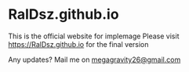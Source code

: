 # RalDsz.github.io
This is the official website for implemage 
Please visit https://RalDsz.github.io for the final version

Any updates?
Mail me on megagravity26@gmail.com

